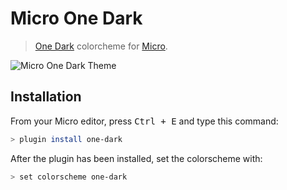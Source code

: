 # Micro One Dark
> [One Dark](https://atom.io/themes/one-dark-ui) colorcheme for [Micro](https://micro-editor.github.io).

![Micro One Dark Theme](https://user-images.githubusercontent.com/1700322/52825542-6603fb80-30bd-11e9-975a-2e72957152e5.png)

## Installation
From your Micro editor, press <kbd>Ctrl + E</kbd> and type this command:

```sh
> plugin install one-dark
```

After the plugin has been installed, set the colorscheme with:

```sh
> set colorscheme one-dark
```
